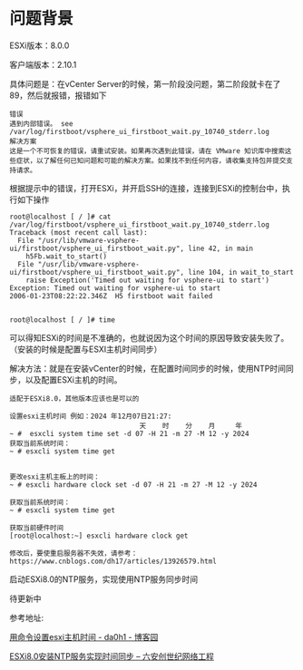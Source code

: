 # 问题背景

ESXi版本：8.0.0

客户端版本：2.10.1

具体问题是：在vCenter Server的时候，第一阶段没问题，第二阶段就卡在了89，然后就报错，报错如下

```
错误
遇到内部错误。 see /var/log/firstboot/vsphere_ui_firstboot_wait.py_10740_stderr.log
解决方案
这是一个不可恢复的错误，请重试安装。如果再次遇到此错误，请在 VMware 知识库中搜索这些症状，以了解任何已知问题和可能的解决方案。如果找不到任何内容，请收集支持包并提交支持请求。
```

根据提示中的错误，打开ESXi，并开启SSH的连接，连接到ESXi的控制台中，执行如下操作

```
root@localhost [ / ]# cat /var/log/firstboot/vsphere_ui_firstboot_wait.py_10740_stderr.log
Traceback (most recent call last):
  File "/usr/lib/vmware-vsphere-ui/firstboot/vsphere_ui_firstboot_wait.py", line 42, in main
    h5Fb.wait_to_start()
  File "/usr/lib/vmware-vsphere-ui/firstboot/vsphere_ui_firstboot_wait.py", line 104, in wait_to_start
    raise Exception('Timed out waiting for vsphere-ui to start')
Exception: Timed out waiting for vsphere-ui to start
2006-01-23T08:22:22.346Z  H5 firstboot wait failed


root@localhost [ / ]# time
```

可以得知ESXi的时间是不准确的，也就说因为这个时间的原因导致安装失败了。（安装的时候是配置与ESXI主机时间同步）

解决方法：就是在安装vCenter的时候，在配置时间同步的时候，使用NTP时间同步，以及配置ESXi主机的时间。

```
适配于ESXi8.0，其他版本应该也是可以的

设置esxi主机时间 例如：2024 年12月07日21:27:  
 						    	天    时    分    月     年
~ #  esxcli system time set -d 07 -H 21 -m 27 -M 12 -y 2024
获取当前系统时间：
~ # esxcli system time get

 
更改esxi主机主板上的时间：
~ # esxcli hardware clock set -d 07 -H 21 -m 27 -M 12 -y 2024

获取当前系统时间：
~ # esxcli system time get

获取当前硬件时间
[root@localhost:~] esxcli hardware clock get

修改后，要使重启服务器不失效，请参考：https://www.cnblogs.com/dh17/articles/13926579.html
```

启动ESXi8.0的NTP服务，实现使用NTP服务同步时间

待更新中



参考地址:

[用命令设置esxi主机时间 - da0h1 - 博客园](https://www.cnblogs.com/dh17/articles/13926370.html)

[ESXi8.0安装NTP服务实现时间同步 – 六安创世纪网络工程](https://www.hao0564.com/4408.html)